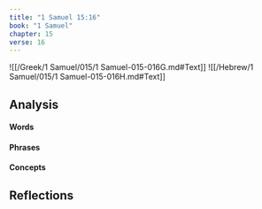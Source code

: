 ```yaml
---
title: "1 Samuel 15:16"
book: "1 Samuel"
chapter: 15
verse: 16
---
```

![[/Greek/1 Samuel/015/1 Samuel-015-016G.md#Text]]
![[/Hebrew/1 Samuel/015/1 Samuel-015-016H.md#Text]]

## Analysis

#### Words

#### Phrases

#### Concepts

## Reflections
